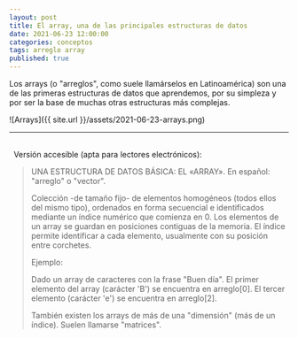 ```yaml
---
layout: post
title: El array, una de las principales estructuras de datos
date: 2021-06-23 12:00:00
categories: conceptos
tags: arreglo array
published: true
---
```




Los arrays (o "arreglos", como suele llamárselos en Latinoamérica) son una de las primeras estructuras de datos que aprendemos, por su simpleza y por ser la base de muchas otras estructuras más complejas.

![Arrays]({{ site.url }}/assets/2021-06-23-arrays.png)
<hr />
<br />&nbsp;
Versión accesible (apta para lectores electrónicos):

> UNA ESTRUCTURA DE DATOS BÁSICA: EL «ARRAY». En español: "arreglo" o "vector".
> 
> Colección -de tamaño fijo- de elementos homogéneos (todos ellos del mismo tipo), ordenados en forma secuencial e identificados mediante un índice numérico que comienza en 0. Los elementos de un array se guardan en posiciones contiguas de la memoria. El índice permite identificar a cada elemento, usualmente con su posición entre corchetes.
> 
> Ejemplo:
> 
> Dado un array de caracteres con la frase "Buen día". El primer elemento del array (carácter 'B') se encuentra en arreglo[0]. El tercer elemento (carácter 'e') se encuentra en arreglo[2].
> 
> También existen los arrays de más de una "dimensión" (más de un índice). Suelen llamarse "matrices".
